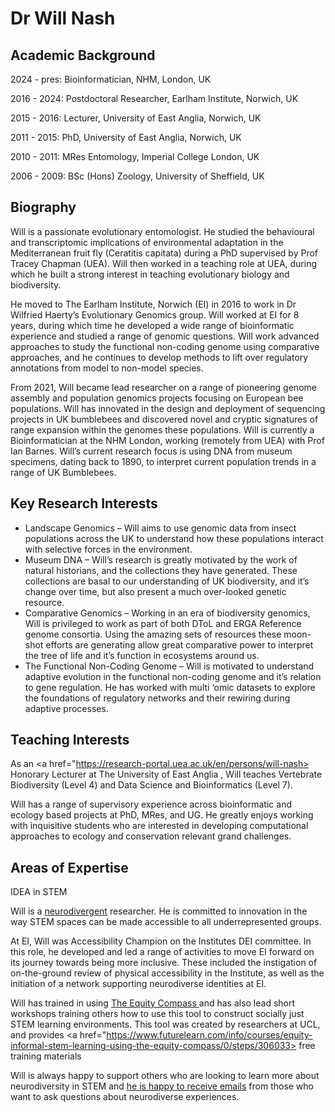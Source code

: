 # Dr Will Nash

## Academic Background
2024 - pres:     Bioinformatician, NHM, London, UK

2016 - 2024:    Postdoctoral Researcher, Earlham Institute, Norwich, UK

2015 - 2016:    Lecturer, University of East Anglia, Norwich, UK

2011 - 2015:    PhD, University of East Anglia, Norwich, UK

2010 - 2011:    MRes Entomology, Imperial College London, UK

2006 - 2009:    BSc (Hons) Zoology, University of Sheffield, UK


## Biography
Will is a passionate evolutionary entomologist. He studied the behavioural and transcriptomic implications of environmental  adaptation in the Mediterranean fruit fly (Ceratitis capitata) during a PhD supervised by Prof Tracey Chapman (UEA). Will then worked in a teaching role at UEA, during which he built a strong interest in teaching evolutionary biology and biodiversity.

He moved to The Earlham Institute, Norwich (EI) in 2016 to work in Dr Wilfried Haerty’s Evolutionary Genomics group. Will worked at EI for 8 years, during which time he developed a wide range of bioinformatic experience and studied a range of genomic questions. Will work advanced approaches to study the functional non-coding genome using comparative approaches, and he continues to develop methods to lift over regulatory annotations from model to non-model species.

From 2021, Will became lead researcher on a range of pioneering genome assembly and population genomics projects focusing on European bee populations. Will has innovated in the design and deployment of sequencing projects in UK bumblebees and discovered novel and cryptic signatures of range expansion within the genomes these populations. Will is currently a Bioinformatician at the NHM London, working (remotely from UEA) with Prof Ian Barnes. Will’s current research focus is using DNA from museum specimens, dating back to 1890, to interpret current population trends in a range of UK Bumblebees.

## Key Research Interests
 - Landscape Genomics – Will aims to use genomic data from insect populations across the UK to understand how these populations interact with selective forces in the environment.
 - Museum DNA – Will’s research is greatly motivated by the work of natural historians, and the collections they have generated. These collections are basal to our understanding of UK biodiversity, and it’s change over time, but also present a much over-looked genetic resource.
 - Comparative Genomics – Working in an era of biodiversity genomics, Will is privileged to work as part of both DToL and ERGA Reference genome consortia. Using the amazing sets of resources these moon-shot efforts are generating allow great comparative power to interpret the tree of life and it’s function in ecosystems around us.
 - The Functional Non-Coding Genome – Will is motivated to understand adaptive evolution in the functional non-coding genome and it’s relation to gene regulation. He has worked with multi ‘omic datasets to explore the foundations of regulatory networks and their rewiring during adaptive processes.

## Teaching Interests
As an <a href="https://research-portal.uea.ac.uk/en/persons/will-nash> Honorary Lecturer at The University of East Anglia </a> , Will teaches Vertebrate Biodiversity (Level 4) and Data Science and Bioinformatics (Level 7).

Will has a range of supervisory experience across bioinformatic and ecology based projects at PhD, MRes, and UG. He greatly enjoys working with inquisitive students who are interested in developing computational approaches to ecology and conservation relevant grand challenges.

## Areas of Expertise
IDEA in STEM

Will is a [neurodivergent](https://geniuswithin.org/what-is-neurodiversity) researcher. He is committed to innovation in the way STEM spaces can be made accessible to all underrepresented groups.

At EI, Will was Accessibility Champion on the Institutes DEI committee.  In this role, he developed and led a range of activities to move EI forward on its journey towards being more inclusive. These included the instigation of on-the-ground review of physical accessibility in the Institute, as well as the initiation of a network supporting neurodiverse identities at EI.

Will has trained in using <a href="https://yestem.org/wp-content/uploads/2020/10/EQUITY-COMPASS-YESTEM-INSIGHT.pdf"> The Equity Compass </a> and has also lead short workshops training others how to use this tool to construct socially just STEM learning environments. This tool was created by researchers at UCL, and provides <a href="https://www.futurelearn.com/info/courses/equity-informal-stem-learning-using-the-equity-compass/0/steps/306033> free training materials </a>

Will is always happy to support others who are looking to learn more about neurodiversity in STEM and [he is happy to receive emails](mailto:w.nash@uea.ac.uk) from those who want to ask questions about neurodiverse experiences.
